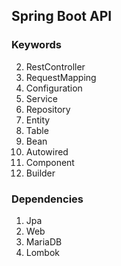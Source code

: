 ## Spring Boot API

### Keywords
2. RestController
3. RequestMapping
4. Configuration
5. Service
6. Repository
7. Entity
8. Table
9. Bean
10. Autowired
11. Component
12. Builder


### Dependencies
1. Jpa
2. Web
3. MariaDB
4. Lombok